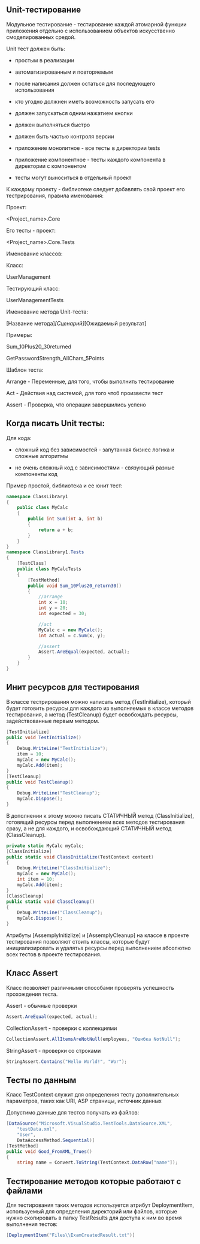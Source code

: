 ## Unit-тестирование

Модульное тестирование - тестирование каждой атомарной функции приложения отдельно с использованием объектов искусственно смоделированных средой.

Unit тест должен быть:

- простым в реализации

- автоматизированным и повторяемым

- после написания должен остаться для последующего использования

- кто угодно должнен иметь возможность запусать его

- должен запускаться одним нажатием кнопки

- должен выполняться быстро

- должен быть частью контроля версии

- приложение монолитное - все тесты в директории tests

- приложение компонентное - тесты каждого компонента в директории с компонентом

- тесты могут выноситься в отдельный проект

К каждому проекту - библиотеке следует добавлять свой проект его тестрирования, правила именования:

Проект:

<Project_name>.Core

Его тесты - проект:

<Project_name>.Core.Tests

Именование классов:

Класс:

UserManagement

Тестирующий класс:

UserManagementTests

Именование метода Unit-теста:

[Название метода]_[Сценарий]_[Ожидаемый результат]

Примеры:

Sum_10Plus20_30returned

GetPasswordStrength_AllChars_5Points

Шаблон теста:

Arrange - Переменные, для того, чтобы выполнить тестирование

Act - Действия над системой, для того чтоб произвести тест

Assert - Проверка, что операции завершились успено

## Когда писать Unit тесты:

Для кода:

- сложный код без зависимостей - запутанная бизнес логика и сложные алгоритмы

- не очень сложный код с зависимостями - связующий разные компоненты код

Пример простой, библиотека и ее юнит тест:

```csharp
namespace ClassLibrary1
{
    public class MyCalc
    {
        public int Sum(int a, int b)
        {
            return a + b;
        }
    }
}
namespace ClassLibrary1.Tests
{
    [TestClass]
    public class MyCalcTests
    {
        [TestMethod]
        public void Sum_10Plus20_return30()
        {
            //arrange
            int x = 10;
            int y = 20;
            int expected = 30;

            //act
            MyCalc c = new MyCalc();
            int actual = c.Sum(x, y);

            //assert
            Assert.AreEqual(expected, actual);
        }
    }
}
```

## Инит ресурсов для тестирования

В классе тестрирования можно написать метод (TestInitialize), который будет готовить ресурсы для каждого из выполняемых в классе методов тестирования, а метод (TestCleanup) будет освобождать ресурсы, задействованные первым методом.

```csharp
[TestInitialize]
public void TestInitialize()
{
    Debug.WriteLine("TestInitialize");
    item = 10;
    myCalc = new MyCalc();
    myCalc.Add(item);
}
[TestCleanup]
public void TestCleanup()
{
    Debug.WriteLine("TestCleanup");
    myCalc.Dispose();
}
```

В дополнении к этому можно писать СТАТИЧНЫЙ метод (ClassInitialize), готовящий ресурсы перед выполнением всех методов тестирования сразу, а не для каждого, и освобождающий СТАТИЧНЫЙ метод (ClassCleanup).

```csharp
private static MyCalc myCalc;
[ClassInitialize]
public static void ClassInitialize(TestContext context)
{
    Debug.WriteLine("ClassInitialize");
    myCalc = new MyCalc();
    int item = 10;
    myCalc.Add(item);
}
[ClassCleanup]
public static void ClassCleanup()
{
    Debug.WriteLine("ClassCleanup");
    myCalc.Dispose();
}
```

Атрибуты [AssemplyInitizlize] и [AssemplyCleanup] на классе в проекте тестирования позволяют стоить классы, которые будут инициализировать и удалятьs ресурсы перед выполнением абсолютно всех тестов в проекте тестирования.

## Класс Assert

Класс позволяет различными способами проверять успешность прохождения теста.

Assert - обычные проверки
```csharp
Assert.AreEqual(expected, actual);
```
CollectionAssert - проверки с коллекциями
```csharp
CollectionAssert.AllItemsAreNotNull(employees, "Ошибка NotNull");
```
StringAssert - проверки со строками
```csharp
StringAssert.Contains("Hello World!", "Wor");
```

## Тесты по данным

Класс TestContext служит для определения тесту дополнительных параметров, таких как URI, ASP страницы, источник данных

Допустимо данные для тестов получать из файлов:
```csharp
[DataSource("Microsoft.VisualStudio.TestTools.DataSource.XML",
    "testData.xml",
    "User",
    DataAccessMethod.Sequential)]
[TestMethod]
public void Good_FromXML_Trues()
{
    string name = Convert.ToString(TestContext.DataRow["name"]);
```

## Тестирование методов которые работают с файлами

Для тестирования таких методов используется атрибут DeploymentItem, используемый для определения директорий или файлов, которые нужно скопировать в папку TestResults для доступа к ним во время выполнения тестов:
```csharp
[DeploymentItem("Files\\ExamCreatedResult.txt")]
```
